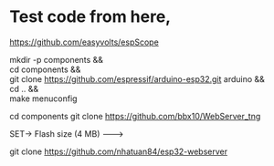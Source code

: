 # Test code from here,

https://github.com/easyvolts/espScope


mkdir -p components && \
cd components && \
git clone https://github.com/espressif/arduino-esp32.git arduino && \
cd .. && \
make menuconfig


cd components
git clone https://github.com/bbx10/WebServer_tng

SET->     Flash size (4 MB)  --->


git clone https://github.com/nhatuan84/esp32-webserver